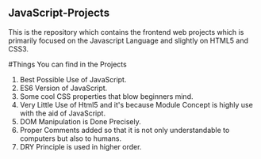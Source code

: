 ## JavaScript-Projects
This is the repository which contains the frontend web projects which is primarily focused on the  Javascript Language and slightly on HTML5 and CSS3.

#Things You can find in the Projects

1) Best Possible Use of JavaScript.
2) ES6 Version of JavaScript.
3) Some cool CSS properties that blow beginners mind.
4) Very Little Use of Html5 and it's because Module Concept is highly use with the aid of JavaScript.
5) DOM Manipulation is Done Precisely.
6) Proper Comments added so that it is not only understandable to computers but also to humans.
7) DRY Principle is used in higher order.
